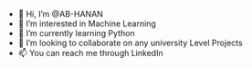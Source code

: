 - 👋 Hi, I’m @AB-HANAN
- 👀 I’m interested in Machine Learning 
- 🌱 I’m currently learning Python
- 💞️ I’m looking to collaborate on any university Level Projects
- 📫 You can reach me through LinkedIn

<!---
AB-HANAN/AB-HANAN is a ✨ special ✨ repository because its `README.md` (this file) appears on your GitHub profile.
You can click the Preview link to take a look at your changes.
--->
